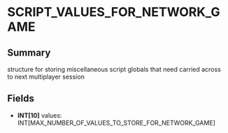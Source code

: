 # SCRIPT_VALUES_FOR_NETWORK_GAME

## Summary
structure for storing miscellaneous script globals that need carried across to next multiplayer session

## Fields
* **INT[10]** values: INT[MAX_NUMBER_OF_VALUES_TO_STORE_FOR_NETWORK_GAME]